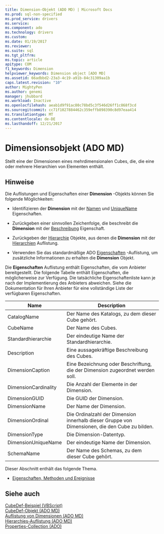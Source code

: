 ```yaml
---
title: Dimension-Objekt (ADO MD) | Microsoft Docs
ms.prod: sql-non-specified
ms.prod_service: drivers
ms.service: 
ms.component: ado
ms.technology: drivers
ms.custom: 
ms.date: 01/19/2017
ms.reviewer: 
ms.suite: sql
ms.tgt_pltfrm: 
ms.topic: article
apitype: COM
f1_keywords: Dimension
helpviewer_keywords: Dimension object [ADO MD]
ms.assetid: 66adbbd2-23a3-4c19-a91b-84c31309aa1b
caps.latest.revision: "10"
author: MightyPen
ms.author: genemi
manager: jhubbard
ms.workload: Inactive
ms.openlocfilehash: aeab1d9f91ac80c78bd5c3f546d26ff1c868f3cd
ms.sourcegitcommit: cc71f1027884462c359effb898390c8d97eaa414
ms.translationtype: MT
ms.contentlocale: de-DE
ms.lasthandoff: 12/21/2017
---
```

# <a name="dimension-object-ado-md"></a>Dimensionsobjekt (ADO MD)
Stellt eine der Dimensionen eines mehrdimensionalen Cubes, die, die eine oder mehrere Hierarchien von Elementen enthält.  
  
## <a name="remarks"></a>Hinweise  
 Die Auflistungen und Eigenschaften einer **Dimension** -Objekts können Sie folgende Möglichkeiten:  
  
-   Identifizieren der **Dimension** mit der [Namen](../../../ado/reference/ado-md-api/name-property-ado-md.md) und [UniqueName](../../../ado/reference/ado-md-api/uniquename-property-ado-md.md) Eigenschaften.  
  
-   Zurückgeben einer sinnvollen Zeichenfolge, die beschreibt die **Dimension** mit der [Beschreibung](../../../ado/reference/ado-md-api/description-property-ado-md.md) Eigenschaft.  
  
-   Zurückgeben der [Hierarchie](../../../ado/reference/ado-md-api/hierarchy-object-ado-md.md) Objekte, aus denen die **Dimension** mit der [Hierarchien](../../../ado/reference/ado-md-api/hierarchies-collection-ado-md.md) Auflistung.  
  
-   Verwenden Sie das standardmäßige ADO [Eigenschaften](../../../ado/reference/ado-api/properties-collection-ado.md) -Auflistung, um zusätzliche Informationen zu erhalten die **Dimension** Objekt.  
  
 Die **Eigenschaften** Auflistung enthält Eigenschaften, die vom Anbieter bereitgestellt. Die folgende Tabelle enthält Eigenschaften, die möglicherweise zur Verfügung. Die tatsächliche Eigenschaftenliste kann je nach der Implementierung des Anbieters abweichen. Siehe die Dokumentation für Ihren Anbieter für eine vollständige Liste der verfügbaren Eigenschaften.  
  
|Name|Description|  
|----------|-----------------|  
|CatalogName|Der Name des Katalogs, zu dem dieser Cube gehört.|  
|CubeName|Der Name des Cubes.|  
|Standardhierarchie|Der eindeutige Name der Standardhierarchie.|  
|Description|Eine aussagekräftige Beschreibung des Cubes.|  
|DimensionCaption|Eine Bezeichnung oder Beschriftung, die der Dimension zugeordnet werden soll.|  
|DimensionCardinality|Die Anzahl der Elemente in der Dimension.|  
|DimensionGUID|Die GUID der Dimension.|  
|DimensionName|Der Name der Dimension.|  
|DimensionOrdinal|Die Ordinalzahl der Dimension innerhalb dieser Gruppe von Dimensionen, die den Cube zu bilden.|  
|DimensionType|Die Dimension-Datentyp.|  
|DimensionUniqueName|Der eindeutige Name der Dimension.|  
|SchemaName|Der Name des Schemas, zu dem dieser Cube gehört.|  
  
 Dieser Abschnitt enthält das folgende Thema.  
  
-   [Eigenschaften, Methoden und Ereignisse](../../../ado/reference/ado-md-api/dimension-object-properties-methods-and-events.md)  
  
## <a name="see-also"></a>Siehe auch  
 [CubeDef-Beispiel (VBScript)](../../../ado/reference/ado-md-api/cubedef-example-vbscript.md)   
 [CubeDef-Objekt (ADO MD)](../../../ado/reference/ado-md-api/cubedef-object-ado-md.md)   
 [Auflistung von Dimensionen (ADO MD)](../../../ado/reference/ado-md-api/dimensions-collection-ado-md.md)   
 [Hierarchies-Auflistung (ADO MD)](../../../ado/reference/ado-md-api/hierarchies-collection-ado-md.md)   
 [Properties-Collection (ADO)](../../../ado/reference/ado-api/properties-collection-ado.md)

